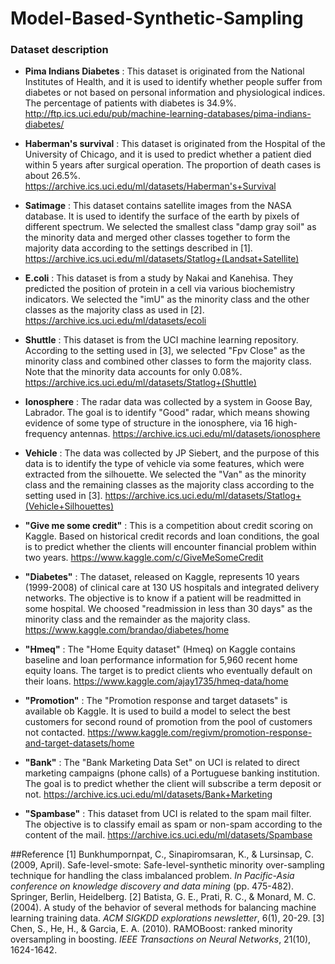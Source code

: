 # Model-Based-Synthetic-Sampling

### Dataset description

+ **Pima Indians Diabetes** : 
    This dataset is originated from the National Institutes of Health, and it is used to identify whether people suffer from diabetes or not based on personal information and physiological indices. The percentage of patients with diabetes is 34.9\%.
    http://ftp.ics.uci.edu/pub/machine-learning-databases/pima-indians-diabetes/
    
+ **Haberman's survival** : 
    This dataset is originated from the Hospital of the University of Chicago, and it is used to predict whether a patient died within 5 years after surgical operation. The proportion of death cases is about 26.5\%.
    https://archive.ics.uci.edu/ml/datasets/Haberman's+Survival

+ **Satimage** : 
    This dataset contains satellite images from the NASA database. It is used to identify the surface of the earth by pixels of different spectrum. We selected the smallest class "damp gray soil" as the minority data and merged other classes together to form the majority data according to the settings described in [1].
    https://archive.ics.uci.edu/ml/datasets/Statlog+(Landsat+Satellite)

+ **E.coli** : 
    This dataset is from a study by Nakai and Kanehisa. They predicted the position of protein in a cell via various biochemistry indicators. We selected the "imU" as the minority class and the other classes as the majority class as used in [2].
    https://archive.ics.uci.edu/ml/datasets/ecoli
    

+ **Shuttle** : 
    This dataset is from the UCI machine learning repository. According to the setting used in [3], we selected "Fpv Close" as the minority class and combined other classes to form the majority class. Note that the minority data accounts for only 0.08\%. 
    https://archive.ics.uci.edu/ml/datasets/Statlog+(Shuttle)

+ **Ionosphere** : 
    The radar data was collected by a system in Goose Bay, Labrador. The goal is to identify "Good" radar, which means showing evidence of some type of structure in the ionosphere, via 16 high-frequency antennas.
	https://archive.ics.uci.edu/ml/datasets/ionosphere

+ **Vehicle** : 
    The data was collected by JP Siebert, and the purpose of this data is to identify the type of vehicle via some features, which were extracted from the silhouette. We selected the "Van" as the minority class and the remaining classes as the majority class according to the setting used in [3].
    https://archive.ics.uci.edu/ml/datasets/Statlog+(Vehicle+Silhouettes)

+ **"Give me some credit"** : 
    This is a competition about credit scoring on Kaggle. Based on historical credit records and loan conditions, the goal is to predict whether the clients will encounter financial problem within two years.
    https://www.kaggle.com/c/GiveMeSomeCredit

+ **"Diabetes"** : 
	The dataset, released on Kaggle, represents 10 years (1999-2008) of clinical care at 130 US hospitals and integrated delivery networks. The objective is to know if a patient will be readmitted in some hospital. We choosed "readmission in less than 30 days" as the minority class and the remainder as the majority class.
	https://www.kaggle.com/brandao/diabetes/home

+ **"Hmeq"** : 
	The "Home Equity dataset" (Hmeq) on Kaggle contains baseline and loan performance information for 5,960 recent home equity loans. The target is to predict clients who eventually default on their loans.
	https://www.kaggle.com/ajay1735/hmeq-data/home

+ **"Promotion"** : 
	The "Promotion response and target datasets" is available ob Kaggle. It is used to build a model to select the best customers for second round of promotion from the pool of customers not contacted.
	https://www.kaggle.com/regivm/promotion-response-and-target-datasets/home

+ **"Bank"** : 
	The "Bank Marketing Data Set" on UCI is related to direct marketing campaigns (phone calls) of a Portuguese banking institution. The goal is to predict whether the client will subscribe a term deposit or not.
	https://archive.ics.uci.edu/ml/datasets/Bank+Marketing

+ **"Spambase"** :
	This dataset from UCI is related to the spam mail filter. The objective is to classify email as spam or non-spam according to the content of the mail.
	https://archive.ics.uci.edu/ml/datasets/Spambase


##Reference
[1] Bunkhumpornpat, C., Sinapiromsaran, K., & Lursinsap, C. (2009, April). Safe-level-smote: Safe-level-synthetic minority over-sampling technique for handling the class imbalanced problem. *In Pacific-Asia conference on knowledge discovery and data mining* (pp. 475-482). Springer, Berlin, Heidelberg.
[2] Batista, G. E., Prati, R. C., & Monard, M. C. (2004). A study of the behavior of several methods for balancing machine learning training data. *ACM SIGKDD explorations newsletter*, 6(1), 20-29.
[3] Chen, S., He, H., & Garcia, E. A. (2010). RAMOBoost: ranked minority oversampling in boosting. *IEEE Transactions on Neural Networks*, 21(10), 1624-1642.